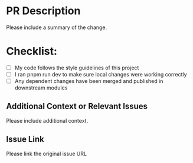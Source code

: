 # PR Description

Please include a summary of the change.

# Checklist:

- [ ] My code follows the style guidelines of this project
- [ ] I ran pnpm run dev to make sure local changes were working correctly
- [ ] Any dependent changes have been merged and published in downstream modules

## Additional Context or Relevant Issues

Please include additional context.

## Issue Link

Please link the original issue URL
